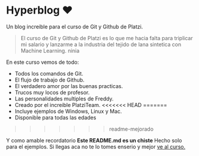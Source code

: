 # Hyperblog &hearts;
Un blog increible para el curso de Git y Github de Platzi.
>El curso de Git y Github de Platzi es lo que me hacia falta para triplicar mi salario y lanzarme a la industria del tejido de lana sintetica con Machine Learning.
>ninia

En este curso vemos de todo:
* Todos los comandos de Git.
* El flujo de trabajo de Github.
* El verdadero amor por las buenas practicas.
* Trucos muy locos de profesor.
* Las personalidades multiples de Freddy.
* Creado por el increible PlatziTeam.
<<<<<<< HEAD
=======
* Incluye ejemplos de Windows, Linux  y Mac.
* Disponible para todas las edades
>>>>>>> readme-mejorado

Y como amable recordatorio **Este README.md es un chiste** Hecho solo para el ejemplos. Si llegas aca no te lo tomes enserio y mejor [ve al curso.](https://platzi.com/clases/1557-git-github/19977-readmemd-es-una-excelente-practica/)
